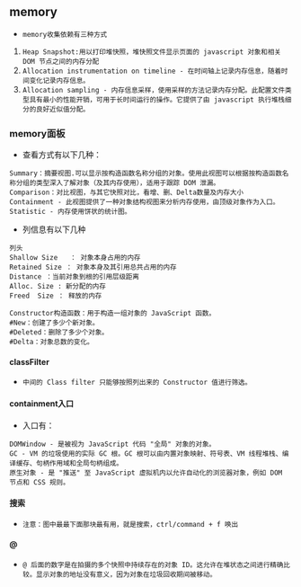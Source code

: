 ## memory
* `memory收集依赖有三种方式`
1. `Heap Snapshot:用以打印堆快照，堆快照文件显示页面的 javascript 对象和相关 DOM 节点之间的内存分配`
2. `Allocation instrumentation on timeline - 在时间轴上记录内存信息，随着时间变化记录内存信息。`
3. `Allocation sampling - 内存信息采样，使用采样的方法记录内存分配。此配置文件类型具有最小的性能开销，可用于长时间运行的操作。它提供了由 javascript 执行堆栈细分的良好近似值分配。`

### memory面板
* 查看方式有以下几种：

```text
Summary：摘要视图.可以显示按构造函数名称分组的对象。使用此视图可以根据按构造函数名称分组的类型深入了解对象（及其内存使用），适用于跟踪 DOM 泄漏。
Comparison：对比视图，与其它快照对比，看增、删、Delta数量及内存大小
Containment - 此视图提供了一种对象结构视图来分析内存使用，由顶级对象作为入口。
Statistic - 内存使用饼状的统计图。
```
* 列信息有以下几种
```text
列头
Shallow Size   ： 对象本身占用的内存
Retained Size ： 对象本身及其引用总共占用的内存
Distance ：当前对象到根的引用层级距离
Alloc. Size : 新分配的内存
Freed  Size ： 释放的内存

Constructor构造函数：用于构造一组对象的 JavaScript 函数。
#New：创建了多少个新对象。
#Deleted：删除了多少个对象。
#Delta：对象总数的变化。
```

#### classFilter
* `中间的 Class filter 只能够按照列出来的 Constructor 值进行筛选。`

#### containment入口
* 入口有：
```text
DOMWindow - 是被视为 JavaScript 代码 "全局" 对象的对象。
GC - VM 的垃圾使用的实际 GC 根。GC 根可以由内置对象映射、符号表、VM 线程堆栈、编译缓存、句柄作用域和全局句柄组成。
原生对象 - 是 "推送" 至 JavaScript 虚拟机内以允许自动化的浏览器对象，例如 DOM 节点和 CSS 规则。
```

#### 搜索
* `注意：图中最最下面那块最有用，就是搜索，ctrl/command + f 唤出`

#### @
* `@ 后面的数字是在拍摄的多个快照中持续存在的对象 ID。这允许在堆状态之间进行精确比较。显示对象的地址没有意义，因为对象在垃圾回收期间被移动。`

